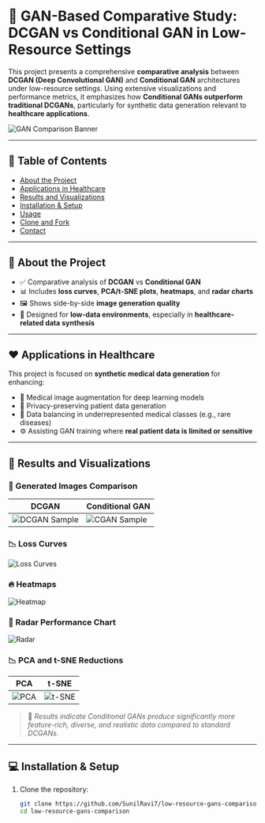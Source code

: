 # 🧠 GAN-Based Comparative Study: DCGAN vs Conditional GAN in Low-Resource Settings

This project presents a comprehensive **comparative analysis** between **DCGAN (Deep Convolutional GAN)** and **Conditional GAN** architectures under low-resource settings. Using extensive visualizations and performance metrics, it emphasizes how **Conditional GANs outperform traditional DCGANs**, particularly for synthetic data generation relevant to **healthcare applications**.

![GAN Comparison Banner](https://drive.google.com/file/d/18HkzJgCitOu_li-w6WrORb6YeTr-i5rA/view?usp=sharing)

---

## 📌 Table of Contents

- [About the Project](#about-the-project)
- [Applications in Healthcare](#applications-in-healthcare)
- [Results and Visualizations](#results-and-visualizations)
- [Installation & Setup](#installation--setup)
- [Usage](#usage)
- [Clone and Fork](#clone-and-fork)
- [Contact](#contact)

---

## 📖 About the Project

- ✅ Comparative analysis of **DCGAN** vs **Conditional GAN**
- 📊 Includes **loss curves**, **PCA/t-SNE plots**, **heatmaps**, and **radar charts**
- 🖼️ Shows side-by-side **image generation quality**
- 🚀 Designed for **low-data environments**, especially in **healthcare-related data synthesis**

---

## ❤️ Applications in Healthcare

This project is focused on **synthetic medical data generation** for enhancing:

- 🔬 Medical image augmentation for deep learning models
- 🧬 Privacy-preserving patient data generation
- 🏥 Data balancing in underrepresented medical classes (e.g., rare diseases)
- ⚙️ Assisting GAN training where **real patient data is limited or sensitive**

---

## 🧪 Results and Visualizations

### 🎨 Generated Images Comparison
| DCGAN | Conditional GAN |
|-------|------------------|
| ![DCGAN Sample](https://via.placeholder.com/120x120.png?text=DCGAN) | ![CGAN Sample](https://via.placeholder.com/120x120.png?text=CGAN) |

### 📉 Loss Curves
![Loss Curves](https://via.placeholder.com/800x300.png?text=Loss+Curves)

### 🔥 Heatmaps
![Heatmap](https://via.placeholder.com/600x300.png?text=Feature+Heatmap)

### 🧭 Radar Performance Chart
![Radar](https://via.placeholder.com/400x400.png?text=Radar+Chart)

### 📉 PCA and t-SNE Reductions
| PCA | t-SNE |
|-----|------|
| ![PCA](https://via.placeholder.com/250x250.png?text=PCA+Plot) | ![t-SNE](https://via.placeholder.com/250x250.png?text=t-SNE+Plot) |

> 📌 *Results indicate Conditional GANs produce significantly more feature-rich, diverse, and realistic data compared to standard DCGANs.*

---

## 💻 Installation & Setup

1. Clone the repository:
   ```bash
   git clone https://github.com/SunilRavi7/low-resource-gans-comparison.git
   cd low-resource-gans-comparison
